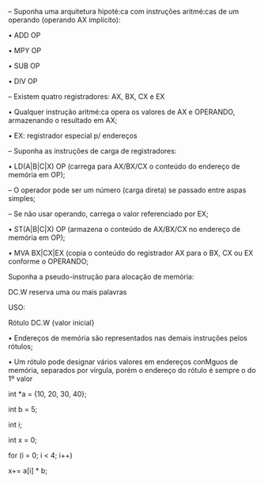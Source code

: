 – Suponha uma arquitetura hipoté:ca com instruções
aritmé:cas de um operando (operando AX implícito):

• ADD OP 

• MPY OP 

• SUB OP 

• DIV OP 

– Existem quatro registradores: AX, BX, CX e EX 

• Qualquer instrução aritmé:ca opera os valores de AX e 
OPERANDO, armazenando o resultado em AX; 

• EX: registrador especial p/ endereços 

– Suponha as instruções de carga de registradores: 

• LD(A|B|C|X) OP (carrega para AX/BX/CX o conteúdo do 
endereço de memória em OP); 

– O operador pode ser um número (carga direta) se passado entre 
aspas simples; 

– Se não usar operando, carrega o valor referenciado por EX; 

• ST(A|B|C|X) OP (armazena o conteúdo de AX/BX/CX no
endereço de memória em OP); 

• MVA BX|CX|EX (copia o conteúdo do registrador AX para o 
BX, CX ou EX conforme o OPERANDO; 

Suponha a pseudo-instrução para alocação de
memória:

DC.W  reserva uma ou mais palavras

USO:

Rótulo DC.W {valor inicial}

• Endereços de memória são representados nas
demais instruções pelos rótulos;

• Um rótulo pode designar vários valores em
endereços conMguos de memória, separados
por vírgula, porém o endereço do rótulo é
sempre o do 1º valor

int *a = {10, 20, 30, 40};

int b = 5;

int i;

int x = 0;

for (i = 0; i < 4; i++)

x+= a[i] * b;
